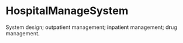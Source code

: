 # HospitalManageSystem
System design; outpatient management; inpatient management; drug management.
